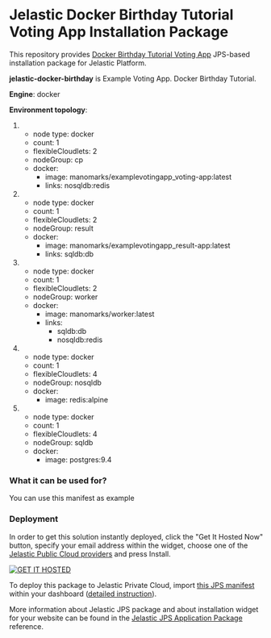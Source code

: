 # Jelastic Docker Birthday Tutorial Voting App Installation Package 

This repository provides [Docker Birthday Tutorial Voting App](http://jelastic.com/) JPS-based installation package for Jelastic Platform.


**jelastic-docker-birthday** is Example Voting App. Docker Birthday Tutorial.

**Engine**: docker

**Environment topology**:

1. 
   - node type: docker
   - count: 1
   - flexibleCloudlets: 2
   - nodeGroup: cp
   - docker: 
     - image: manomarks/examplevotingapp_voting-app:latest
     - links: nosqldb:redis
2. 
   - node type: docker
   - count: 1
   - flexibleCloudlets: 2
   - nodeGroup: result
   - docker: 
     - image: manomarks/examplevotingapp_result-app:latest
     - links: sqldb:db
3. 
   - node type: docker
   - count: 1
   - flexibleCloudlets: 2
   - nodeGroup: worker
   - docker: 
     - image: manomarks/worker:latest
     - links: 
        - sqldb:db
        - nosqldb:redis
4. 
   - node type: docker
   - count: 1
   - flexibleCloudlets: 4
   - nodeGroup: nosqldb
   - docker: 
     - image: redis:alpine
5. 
   - node type: docker
   - count: 1
   - flexibleCloudlets: 4
   - nodeGroup: sqldb
   - docker: 
     - image: postgres:9.4
 
 
### What it can be used for?
You can use this manifest as example


### Deployment

In order to get this solution instantly deployed, click the "Get It Hosted Now" button, specify your email address within the widget, choose one of the [Jelastic Public Cloud providers](https://jelastic.cloud) and press Install.

[![GET IT HOSTED](https://raw.githubusercontent.com/jelastic-jps/jpswiki/master/images/getithosted.png)](https://jelastic.com/install-application/?manifest=https%3A%2F%2Fgithub.com%2Fjelastic-jps%2Fjelastic-docker-birthday%2Fraw%2Fmaster%2Fmanifest.jps)

To deploy this package to Jelastic Private Cloud, import [this JPS manifest](../../raw/master/manifest.jps) within your dashboard ([detailed instruction](https://docs.jelastic.com/environment-export-import#import)).

More information about Jelastic JPS package and about installation widget for your website can be found in the [Jelastic JPS Application Package](https://github.com/jelastic-jps/jpswiki/wiki/Jelastic-JPS-Application-Package) reference.